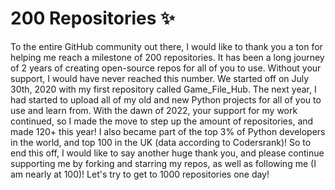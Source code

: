 # 200 Repositories ✨
To the entire GitHub community out there, I would like to thank you a ton for helping me reach a milestone of 200 repositories. It has been a long journey of 2 years of creating open-source repos for all of you to use. Without your support, I would have never reached this number. We started off on July 30th, 2020 with my first repository called Game_File_Hub. The next year, I had started to upload all of my old and new Python projects for all of you to use and learn from. With the dawn of 2022, your support for my work continued, so I made the move to step up the amount of repositories, and made 120+ this year! I also became part of the top 3% of Python developers in the world, and top 100 in the UK (data according to Codersrank)! So to end this off, I would like to say another huge thank you, and please continue supporting me by forking and starring my repos, as well as following me (I am nearly at 100)! Let's try to get to 1000 repositories one day!
